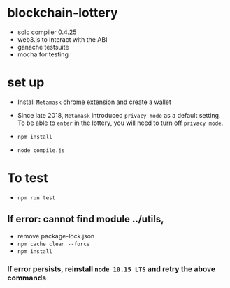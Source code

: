 # blockchain-lottery

- solc compiler 0.4.25
- web3.js to interact with the ABI
- ganache testsuite
- mocha for testing

# set up

- Install `Metamask` chrome extension and create a wallet
- Since late 2018, `Metamask` introduced `privacy mode` as a default setting. To be able to `enter` in the lottery, you will need to turn off `privacy mode`.

- `npm install`
- `node compile.js`

# To test

- `npm run test`

## If error: cannot find module ../utils,

- remove package-lock.json
- `npm cache clean --force`
- `npm install`

### If error persists, reinstall `node 10.15 LTS` and retry the above commands
